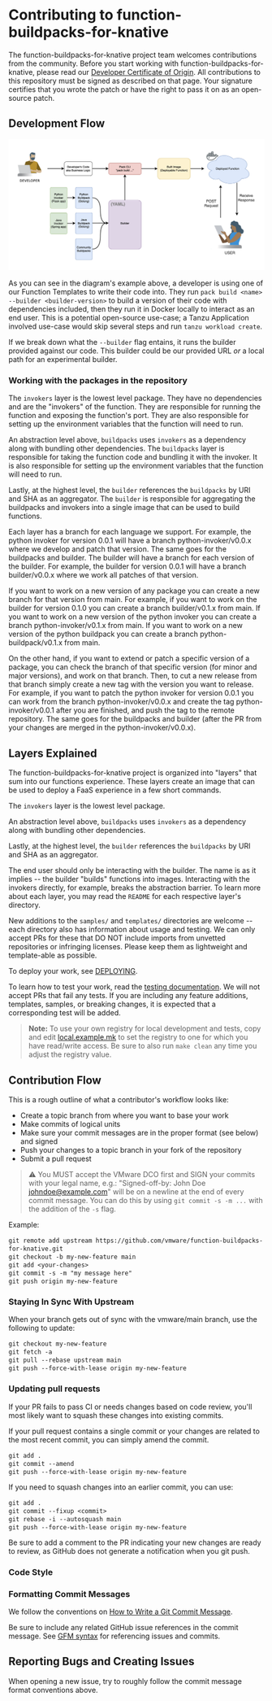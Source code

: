 
# Contributing to function-buildpacks-for-knative

The function-buildpacks-for-knative project team welcomes contributions from the community. Before you start working with function-buildpacks-for-knative, please
read our [Developer Certificate of Origin](https://cla.vmware.com/dco). All contributions to this repository must be
signed as described on that page. Your signature certifies that you wrote the patch or have the right to pass it on
as an open-source patch.

## Development Flow

![System Architecture Diagram](hack/architecture-diagram.png)

As you can see in the diagram's example above, a developer is using one of our Function Templates to write their code into. They run `pack build <name> --builder <builder-version>` to build a version of their code with dependencies included, then they run it in Docker locally to interact as an end user. This is a potential open-source use-case; a Tanzu Application involved use-case would skip several steps and run `tanzu workload create`. 

If we break down what the `--builder` flag entains, it runs the builder provided against our code. This builder could be our provided URL _or_ a local path for an experimental builder.

### Working with the packages in the repository

The `invokers` layer is the lowest level package. They have no dependencies and are the "invokers" of the function. They are responsible for running the function and exposing the function's port. They are also responsible for setting up the environment variables that the function will need to run.

An abstraction level above, `buildpacks` uses `invokers` as a dependency along with bundling other dependencies. The `buildpacks` layer is responsible for taking the function code and bundling it with the invoker. It is also responsible for setting up the environment variables that the function will need to run.

Lastly, at the highest level, the `builder` references the `buildpacks` by URI and SHA as an aggregator. The `builder` is responsible for aggregating the buildpacks and invokers into a single image that can be used to build functions.

Each layer has a branch for each language we support. For example, the python invoker for version 0.0.1 will have a branch python-invoker/v0.0.x where we develop and patch that version. The same goes for the buildpacks and builder. The builder will have a branch for each version of the builder. For example, the builder for version 0.0.1 will have a branch builder/v0.0.x where we work all patches of that version.

If you want to work on a new version of any package you can create a new branch for that version from main. For example, if you want to work on the builder for version 0.1.0 you can create a branch builder/v0.1.x from main. If you want to work on a new version of the python invoker you can create a branch python-invoker/v0.1.x from main. If you want to work on a new version of the python buildpack you can create a branch python-buildpack/v0.1.x from main. 

On the other hand, if you want to extend or patch a specific version of a package, you can check the branch of that specific version (for minor and major versions), and work on that branch. Then, to cut a new release from that branch simply create a new tag with the version you want to release. For example, if you want to patch the python invoker for version 0.0.1 you can work from the branch python-invoker/v0.0.x and create the tag python-invoker/v0.0.1 after you are finished, and push the tag to the remote repository. The same goes for the buildpacks and builder (after the PR from your changes are merged in the python-invoker/v0.0.x).

## Layers Explained

The function-buildpacks-for-knative project is organized into "layers" that sum into our functions experience. These layers create an image that can be used to deploy a FaaS experience in a few short commands.

The `invokers` layer is the lowest level package.

An abstraction level above, `buildpacks` uses `invokers` as a dependency along with bundling other dependencies.

Lastly, at the highest level, the `builder` references the `buildpacks` by URI and SHA as an aggregator. 

The end user should only be interacting with the builder. The name is as it implies -- the builder "builds" functions into images. Interacting with the invokers directly, for example, breaks the abstraction barrier. To learn more about each layer, you may read the `README` for each respective layer's directory.

New additions to the `samples/` and `templates/` directories are welcome -- each directory also has information about usage and testing. We can only accept PRs for these that DO NOT include imports from unvetted repositories or infringing licenses. Please keep them as lightweight and template-able as possible.

To deploy your work, see [DEPLOYING](DEPLOYING.md).

To learn how to test your work, read the [testing documentation](/tests/README.md). We will not accept PRs that fail any tests. If you are including any feature additions, templates, samples, or breaking changes, it is expected that a corresponding test will be added.

> **Note:** To use your own registry for local development and tests, copy and edit [local.example.mk](/local.example.mk) to set the registry to one for which you have read/write access.
> Be sure to also run `make clean` any time you adjust the registry value.

## Contribution Flow

This is a rough outline of what a contributor's workflow looks like:

- Create a topic branch from where you want to base your work
- Make commits of logical units
- Make sure your commit messages are in the proper format (see below) and signed
- Push your changes to a topic branch in your fork of the repository
- Submit a pull request

> ⚠️ You MUST accept the VMware DCO first and SIGN your commits with your legal name, e.g.: "Signed-off-by: John Doe <johndoe@example.com>" will be on a newline at the end of every commit message. You can do this by using `git commit -s -m ...` with the addition of the `-s` flag.

Example:

``` shell
git remote add upstream https://github.com/vmware/function-buildpacks-for-knative.git
git checkout -b my-new-feature main
git add <your-changes>
git commit -s -m "my message here"
git push origin my-new-feature
```

### Staying In Sync With Upstream

When your branch gets out of sync with the vmware/main branch, use the following to update:

``` shell
git checkout my-new-feature
git fetch -a
git pull --rebase upstream main
git push --force-with-lease origin my-new-feature
```

### Updating pull requests

If your PR fails to pass CI or needs changes based on code review, you'll most likely want to squash these changes into
existing commits.

If your pull request contains a single commit or your changes are related to the most recent commit, you can simply
amend the commit.

``` shell
git add .
git commit --amend
git push --force-with-lease origin my-new-feature
```

If you need to squash changes into an earlier commit, you can use:

``` shell
git add .
git commit --fixup <commit>
git rebase -i --autosquash main
git push --force-with-lease origin my-new-feature
```

Be sure to add a comment to the PR indicating your new changes are ready to review, as GitHub does not generate a
notification when you git push.

### Code Style

### Formatting Commit Messages

We follow the conventions on [How to Write a Git Commit Message](http://chris.beams.io/posts/git-commit/).

Be sure to include any related GitHub issue references in the commit message.  See
[GFM syntax](https://guides.github.com/features/mastering-markdown/#GitHub-flavored-markdown) for referencing issues
and commits.

## Reporting Bugs and Creating Issues

When opening a new issue, try to roughly follow the commit message format conventions above.
